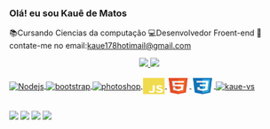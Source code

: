 ### Olá! eu sou Kauê de Matos

 📚Cursando Ciencias da computação
💻Desenvolvedor Froent-end
📩contate-me no email:kaue178hotimail@gmail.com
 
 
<div align="center">
  <a href="https://github.com/ikauematos">
   
<div align="center">
  <a href="https://github.com/ikauematos">
  <img height="170em" src="https://github-readme-stats.vercel.app/api?username=ikauematos&show_icons=true&theme=blue-white&include_all_commits=true&count_private=true"/>
  <img height="170em" src="https://github-readme-stats.vercel.app/api/top-langs/?username=ikauematos&layout=compact&langs_count=7&theme=blue-white"/>
</div>
 
  
</div>
<div style="display: inline_block"><br>

  <img align="center" alt="Nodejs" height="70" widht="70" src="https://cdn.jsdelivr.net/gh/devicons/devicon/icons/nodejs/nodejs-original-wordmark.svg" /> 
 <img align="center" alt="bootstrap" height="40" widht="40" src="https://cdn.jsdelivr.net/gh/devicons/devicon/icons/bootstrap/bootstrap-original.svg" />
 <img align="center" alt="photoshop" height="30" widht="30" src="https://cdn.jsdelivr.net/gh/devicons/devicon/icons/photoshop/photoshop-plain.svg" />
  <img align="center" alt="kaue-Js" height="30" width="40" src="https://raw.githubusercontent.com/devicons/devicon/master/icons/javascript/javascript-plain.svg">
  <img align="center" alt="kaue-HTML" height="30" width="40" src="https://raw.githubusercontent.com/devicons/devicon/master/icons/html5/html5-original.svg">
  <img align="center" alt="kaue-CSS" height="30" width="40" src="https://raw.githubusercontent.com/devicons/devicon/master/icons/css3/css3-original.svg">
 <img align="center" alt="kaue-vs" height="30" width="40" src="https://cdn.jsdelivr.net/gh/devicons/devicon/icons/vscode/vscode-original.svg" />

     
</div>
  
  ##
 
<div> 
  <a href="https://instagram.com/kauematos2003" target="_blank"><img src="https://img.shields.io/badge/-Instagram-%23E4405F?style=for-the-badge&logo=instagram&logoColor=white" target="_blank"></a>
 <a href="https://discord.gg/Kauê Matos#7038" target="_blank"><img src="https://img.shields.io/badge/Discord-7289DA?style=for-the-badge&logo=discord&logoColor=white" target="_blank"></a> 
  <a href = "mailto:kaue178hotimail@gmail.com"><img src="https://img.shields.io/badge/-Gmail-%23333?style=for-the-badge&logo=gmail&logoColor=white" target="_blank"></a>
  <a href="https://www.linkedin.com/in/kau%C3%AA-matos-oliveira-a76410213" target="_blank"><img src="https://img.shields.io/badge/-LinkedIn-%230077B5?style=for-the-badge&logo=linkedin&logoColor=white" target="_blank"></a> 
 
 
</div>



